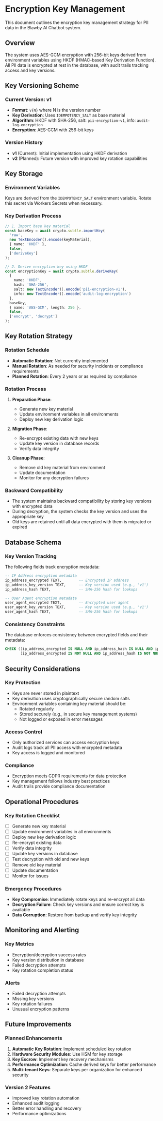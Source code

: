 # Encryption Key Management

This document outlines the encryption key management strategy for PII data in the Blawby AI Chatbot system.

## Overview

The system uses AES-GCM encryption with 256-bit keys derived from environment variables using HKDF (HMAC-based Key Derivation Function). All PII data is encrypted at rest in the database, with audit trails tracking access and key versions.

## Key Versioning Scheme

### Current Version: v1
- **Format**: `v{N}` where N is the version number
- **Key Derivation**: Uses `IDEMPOTENCY_SALT` as base material
- **Algorithm**: HKDF with SHA-256, salt: `pii-encryption-v1`, info: `audit-log-encryption`
- **Encryption**: AES-GCM with 256-bit keys

### Version History
- **v1** (Current): Initial implementation using HKDF derivation
- **v2** (Planned): Future version with improved key rotation capabilities

## Key Storage

### Environment Variables
Keys are derived from the `IDEMPOTENCY_SALT` environment variable. Rotate this secret via Workers Secrets when necessary.

### Key Derivation Process
```typescript
// 1. Import base key material
const baseKey = await crypto.subtle.importKey(
  'raw',
  new TextEncoder().encode(keyMaterial),
  { name: 'HKDF' },
  false,
  ['deriveKey']
);

// 2. Derive encryption key using HKDF
const encryptionKey = await crypto.subtle.deriveKey(
  {
    name: 'HKDF',
    hash: 'SHA-256',
    salt: new TextEncoder().encode('pii-encryption-v1'),
    info: new TextEncoder().encode('audit-log-encryption')
  },
  baseKey,
  { name: 'AES-GCM', length: 256 },
  false,
  ['encrypt', 'decrypt']
);
```

## Key Rotation Strategy

### Rotation Schedule
- **Automatic Rotation**: Not currently implemented
- **Manual Rotation**: As needed for security incidents or compliance requirements
- **Planned Rotation**: Every 2 years or as required by compliance

### Rotation Process
1. **Preparation Phase**:
   - Generate new key material
   - Update environment variables in all environments
   - Deploy new key derivation logic

2. **Migration Phase**:
   - Re-encrypt existing data with new keys
   - Update key version in database records
   - Verify data integrity

3. **Cleanup Phase**:
   - Remove old key material from environment
   - Update documentation
   - Monitor for any decryption failures

### Backward Compatibility
- The system maintains backward compatibility by storing key versions with encrypted data
- During decryption, the system checks the key version and uses the appropriate key
- Old keys are retained until all data encrypted with them is migrated or expired

## Database Schema

### Key Version Tracking
The following fields track encryption metadata:

```sql
-- IP Address encryption metadata
ip_address_encrypted TEXT,        -- Encrypted IP address
ip_address_key_version TEXT,      -- Key version used (e.g., 'v1')
ip_address_hash TEXT,             -- SHA-256 hash for lookups

-- User Agent encryption metadata  
user_agent_encrypted TEXT,        -- Encrypted user agent
user_agent_key_version TEXT,      -- Key version used (e.g., 'v1')
user_agent_hash TEXT,             -- SHA-256 hash for lookups
```

### Consistency Constraints
The database enforces consistency between encrypted fields and their metadata:

```sql
CHECK ((ip_address_encrypted IS NULL AND ip_address_hash IS NULL AND ip_address_key_version IS NULL) OR
       (ip_address_encrypted IS NOT NULL AND ip_address_hash IS NOT NULL AND ip_address_key_version IS NOT NULL))
```

## Security Considerations

### Key Protection
- Keys are never stored in plaintext
- Key derivation uses cryptographically secure random salts
- Environment variables containing key material should be:
  - Rotated regularly
  - Stored securely (e.g., in secure key management systems)
  - Not logged or exposed in error messages

### Access Control
- Only authorized services can access encryption keys
- Audit logs track all PII access with encrypted metadata
- Key access is logged and monitored

### Compliance
- Encryption meets GDPR requirements for data protection
- Key management follows industry best practices
- Audit trails provide compliance documentation

## Operational Procedures

### Key Rotation Checklist
- [ ] Generate new key material
- [ ] Update environment variables in all environments
- [ ] Deploy new key derivation logic
- [ ] Re-encrypt existing data
- [ ] Verify data integrity
- [ ] Update key versions in database
- [ ] Test decryption with old and new keys
- [ ] Remove old key material
- [ ] Update documentation
- [ ] Monitor for issues

### Emergency Procedures
- **Key Compromise**: Immediately rotate keys and re-encrypt all data
- **Decryption Failure**: Check key versions and ensure correct key is available
- **Data Corruption**: Restore from backup and verify key integrity

## Monitoring and Alerting

### Key Metrics
- Encryption/decryption success rates
- Key version distribution in database
- Failed decryption attempts
- Key rotation completion status

### Alerts
- Failed decryption attempts
- Missing key versions
- Key rotation failures
- Unusual encryption patterns

## Future Improvements

### Planned Enhancements
1. **Automatic Key Rotation**: Implement scheduled key rotation
2. **Hardware Security Modules**: Use HSM for key storage
3. **Key Escrow**: Implement key recovery mechanisms
4. **Performance Optimization**: Cache derived keys for better performance
5. **Multi-tenant Keys**: Separate keys per organization for enhanced security

### Version 2 Features
- Improved key rotation automation
- Enhanced audit logging
- Better error handling and recovery
- Performance optimizations
